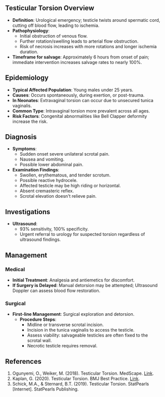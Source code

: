 ## Testicular Torsion Overview
- **Definition**: Urological emergency; testicle twists around spermatic cord, cutting off blood flow, leading to ischemia.
- **Pathophysiology**: 
  - Initial obstruction of venous flow.
  - Further rotation/swelling leads to arterial flow obstruction.
  - Risk of necrosis increases with more rotations and longer ischemia duration.
- **Timeframe for salvage**: Approximately 6 hours from onset of pain; immediate intervention increases salvage rates to nearly 100%.

## Epidemiology
- **Typical Affected Population**: Young males under 25 years.
- **Causes**: Occurs spontaneously, during exertion, or post-trauma.
- **In Neonates**: Extravaginal torsion can occur due to unsecured tunica vaginalis.
- **Common Type**: Intravaginal torsion more prevalent across all ages.
- **Risk Factors**: Congenital abnormalities like Bell Clapper deformity increase the risk.

## Diagnosis
- **Symptoms**: 
  - Sudden onset severe unilateral scrotal pain.
  - Nausea and vomiting.
  - Possible lower abdominal pain.
- **Examination Findings**: 
  - Swollen, erythematous, and tender scrotum.
  - Possible reactive hydrocele.
  - Affected testicle may be high riding or horizontal.
  - Absent cremasteric reflex.
  - Scrotal elevation doesn't relieve pain.

## Investigations
- **Ultrasound**: 
  - 93% sensitivity, 100% specificity.
  - Urgent referral to urology for suspected torsion regardless of ultrasound findings.

## Management
### Medical
- **Initial Treatment**: Analgesia and antiemetics for discomfort.
- **If Surgery is Delayed**: Manual detorsion may be attempted; Ultrasound Doppler can assess blood flow restoration.

### Surgical
- **First-line Management**: Surgical exploration and detorsion.
  - **Procedure Steps**:
    - Midline or transverse scrotal incision.
    - Incision in the tunica vaginalis to access the testicle.
    - Assess viability: salvageable testicles are often fixed to the scrotal wall.
    - Necrotic testicle requires removal.

## References
1. Ogunyemi, O., Weiker, M. (2018). Testicular Torsion. MedScape. [Link](https://emedicine.medscape.com/article/2036003-overview). 
2. Kaplan, G. (2020). Testicular Torsion. BMJ Best Practice. [Link](https://bestpractice.bmj.com/topics/en-gb/506?q=Testicular%20torsion&c;=suggested).
3. Schick, M.A., & Sternard, B.T. (2019). Testicular Torsion. StatPearls [Internet]. StatPearls Publishing.